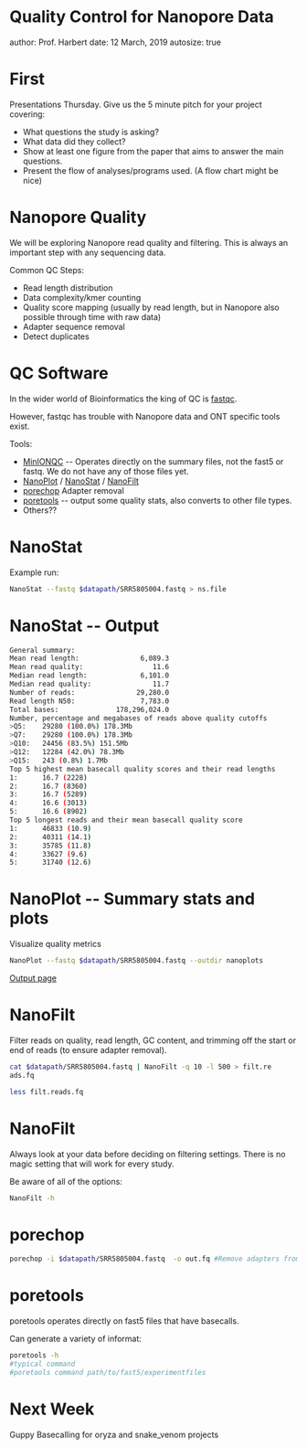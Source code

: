 Quality Control for Nanopore Data
========================================================
author: Prof. Harbert
date: 12 March, 2019
autosize: true

First
========================================================

Presentations Thursday. Give us the 5 minute pitch for your project covering:

- What questions the study is asking?
- What data did they collect?
- Show at least one figure from the paper that aims to answer the main questions.
- Present the flow of analyses/programs used. (A flow chart might be nice)

Nanopore Quality
========================================================

We will be exploring Nanopore read quality and filtering. This is always an important step with any sequencing data.

Common QC Steps:

- Read length distribution
- Data complexity/kmer counting
- Quality score mapping (usually by read length, but in Nanopore also possible through time with raw data)
- Adapter sequence removal
- Detect duplicates

QC Software
========================================================

In the wider world of Bioinformatics the king of QC is [fastqc](https://www.bioinformatics.babraham.ac.uk/projects/fastqc/). 

However, fastqc has trouble with Nanopore data and ONT specific tools exist.

Tools:
- [MinIONQC](https://github.com/roblanf/minion_qc) -- Operates directly on the summary files, not the fast5 or fastq. We do not have any of those files yet.
- [NanoPlot](https://github.com/wdecoster/NanoPlot) / [NanoStat](https://github.com/wdecoster/nanostat) / [NanoFilt](https://github.com/wdecoster/nanofilt)
- [porechop](https://github.com/rrwick/Porechop) Adapter removal
- [poretools](https://academic.oup.com/bioinformatics/article/30/23/3399/207172) -- output some quality stats, also converts to other file types.
- Others??

NanoStat
========================================================

Example run:


```bash
NanoStat --fastq $datapath/SRR5805004.fastq > ns.file
```

NanoStat -- Output
========================================================


```bash
General summary:
Mean read length:               6,089.3
Mean read quality:                 11.6
Median read length:             6,101.0
Median read quality:               11.7
Number of reads:               29,280.0
Read length N50:                7,783.0
Total bases:              178,296,024.0
Number, percentage and megabases of reads above quality cutoffs
>Q5:    29280 (100.0%) 178.3Mb
>Q7:    29280 (100.0%) 178.3Mb
>Q10:   24456 (83.5%) 151.5Mb
>Q12:   12284 (42.0%) 78.3Mb
>Q15:   243 (0.8%) 1.7Mb
Top 5 highest mean basecall quality scores and their read lengths
1:      16.7 (2228)
2:      16.7 (8360)
3:      16.7 (5289)
4:      16.6 (3013)
5:      16.6 (8902)
Top 5 longest reads and their mean basecall quality score
1:      46833 (10.9)
2:      40311 (14.1)
3:      35785 (11.8)
4:      33627 (9.6)
5:      31740 (12.6)
```


NanoPlot -- Summary stats and plots
========================================================

Visualize quality metrics


```bash
NanoPlot --fastq $datapath/SRR5805004.fastq --outdir nanoplots
```

[Output page](images/nanoplots/NanoPlot-report.html)



NanoFilt
========================================================

Filter reads on quality, read length, GC content, and trimming off the start or end of reads (to ensure adapter removal).


```bash
cat $datapath/SRR5805004.fastq | NanoFilt -q 10 -l 500 > filt.re
ads.fq

less filt.reads.fq

```

NanoFilt
========================================================

Always look at your data before deciding on filtering settings. There is no magic setting that will work for every study.

Be aware of all of the options:


```bash
NanoFilt -h
```

porechop
========================================================


```bash
porechop -i $datapath/SRR5805004.fastq  -o out.fq #Remove adapters from fastq file, write to out.fq
```

poretools
========================================================

poretools operates directly on fast5 files that have basecalls.

Can generate a variety of informat:


```bash
poretools -h 
#typical command
#poretools command path/to/fast5/experimentfiles
```

Next Week
========================================================

Guppy Basecalling for oryza and snake_venom projects




